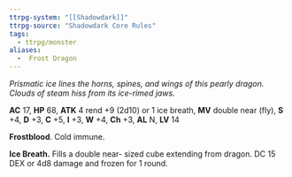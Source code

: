 ```yaml
---
ttrpg-system: "[[Shadowdark]]"
ttrpg-source: "Shadowdark Core Rules"
tags:
  - ttrpg/monster
aliases:
  -  Frost Dragon
---
```


_Prismatic ice lines the horns, spines, and wings of this pearly dragon. Clouds of steam hiss from its ice-rimed jaws._

**AC** 17, **HP** 68, **ATK** 4 rend +9 (2d10) or 1 ice breath, **MV** double near (fly), **S** +4, **D** +3, **C** +5, **I** +3, **W** +4, **Ch** +3, **AL** N, **LV** 14

**Frostblood**. Cold immune. 

**Ice Breath.** Fills a double near- sized cube extending from dragon. DC 15 DEX or 4d8 damage and frozen for 1 round.

